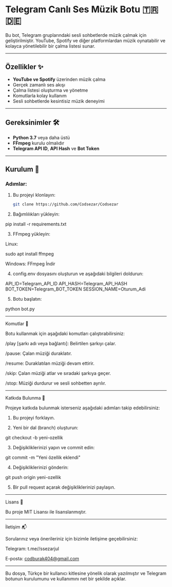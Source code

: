 # Telegram Canlı Ses Müzik Botu 🇹🇷🇩🇪

Bu bot, Telegram gruplarındaki sesli sohbetlerde müzik çalmak için geliştirilmiştir. YouTube, Spotify ve diğer platformlardan müzik oynatabilir ve kolayca yönetilebilir bir çalma listesi sunar.

---

## Özellikler ✨
- **YouTube ve Spotify** üzerinden müzik çalma
- Gerçek zamanlı ses akışı
- Çalma listesi oluşturma ve yönetme
- Komutlarla kolay kullanım
- Sesli sohbetlerde kesintisiz müzik deneyimi

---

## Gereksinimler 🛠️
- **Python 3.7** veya daha üstü
- **FFmpeg** kurulu olmalıdır
- **Telegram API ID**, **API Hash** ve **Bot Token**

---

## Kurulum 🚀

### Adımlar:
1. Bu projeyi klonlayın:
   ```bash
   git clone https://github.com/Codsezar/Codsezar

2. Bağımlılıkları yükleyin:

pip install -r requirements.txt


3. FFmpeg yükleyin:

Linux:

sudo apt install ffmpeg

Windows: FFmpeg İndir



4. config.env dosyasını oluşturun ve aşağıdaki bilgileri doldurun:

API_ID=Telegram_API_ID
API_HASH=Telegram_API_HASH
BOT_TOKEN=Telegram_BOT_TOKEN
SESSION_NAME=Oturum_Adi


5. Botu başlatın:

python bot.py




---

Komutlar 📖

Botu kullanmak için aşağıdaki komutları çalıştırabilirsiniz:

/play [şarkı adı veya bağlantı]: Belirtilen şarkıyı çalar.

/pause: Çalan müziği duraklatır.

/resume: Duraklatılan müziği devam ettirir.

/skip: Çalan müziği atlar ve sıradaki şarkıya geçer.

/stop: Müziği durdurur ve sesli sohbetten ayrılır.



---

Katkıda Bulunma 🤝

Projeye katkıda bulunmak isterseniz aşağıdaki adımları takip edebilirsiniz:

1. Bu projeyi forklayın.


2. Yeni bir dal (branch) oluşturun:

git checkout -b yeni-ozellik


3. Değişikliklerinizi yapın ve commit edin:

git commit -m "Yeni özellik eklendi"


4. Değişikliklerinizi gönderin:

git push origin yeni-ozellik


5. Bir pull request açarak değişikliklerinizi paylaşın.




---

Lisans 📜

Bu proje MIT Lisansı ile lisanslanmıştır.


---

İletişim 📬

Sorularınız veya önerileriniz için bizimle iletişime geçebilirsiniz:

Telegram: t.me//ssezarjul

E-posta: codburak404@gmail.com


---

Bu dosya, Türkçe bir kullanıcı kitlesine yönelik olarak yazılmıştır ve Telegram botunun kurulumunu ve kullanımını net bir şekilde açıklar.
